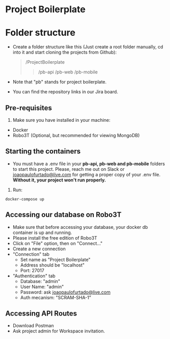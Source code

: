 # Project Boilerplate

# Folder structure

- Create a folder structure like this (Just create a root folder manually, cd into it and start cloning the projects from Github):

  > /ProjectBoilerplate
  >
  > > /pb-api
  > > /pb-web
  > > /pb-mobile

- Note that "pb" stands for project boilerplate.
- You can find the repository links in our Jira board.

## Pre-requisites

1. Make sure you have installed in your machine:

- Docker
- Robo3T (Optional, but recommended for viewing MongoDB)

## Starting the containers

- You must have a .env file in your **pb-api, pb-web and pb-mobile** folders to start this project. Please, reach me out on Slack or joaopaulofurtado@live.com for getting a proper copy of your .env file. **Without it, your project won't run properly.**

1. Run:

```
docker-compose up
```

## Accessing our database on Robo3T

- Make sure that before accessing your database, your docker db container is up and running.
- Please install the free edition of Robo3T
- Click on "File" option, then on "Connect..."
- Create a new connection
- "Connection" tab
  - Set name as "Project Boilerplate"
  - Address should be "localhost"
  - Port: 27017
- "Authentication" tab
  - Database: "admin"
  - User Name: "admin"
  - Password: ask joaopaulofurtado@live.com
  - Auth mecanism: "SCRAM-SHA-1"

## Accessing API Routes

- Download Postman
- Ask project admin for Workspace invitation.
